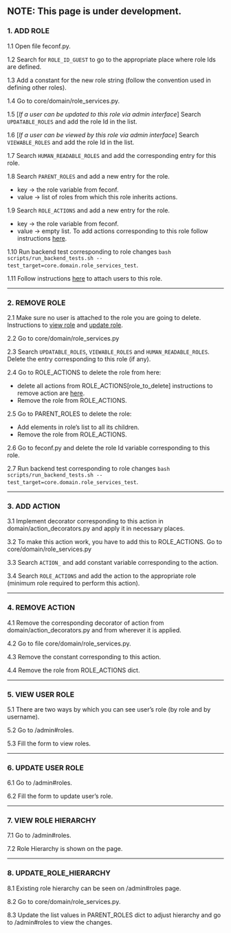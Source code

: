 ## NOTE: This page is under development.

### 1. ADD ROLE
1.1 Open file feconf.py.

1.2 Search for `ROLE_ID_GUEST` to go to the appropriate place where role Ids are defined.

1.3 Add a constant for the new role string (follow the convention used in defining other roles).

1.4 Go to core/domain/role_services.py.

1.5 [_If a user can be updated to this role via admin interface_] Search `UPDATABLE_ROLES` and add the role Id in the list.

1.6 [_If a user can be viewed by this role via admin interface_] Search `VIEWABLE_ROLES` and add the role Id in the list.

1.7 Search `HUMAN_READABLE_ROLES` and add the corresponding entry for this role.

1.8 Search `PARENT_ROLES` and add a new entry for the role.
- key -> the role variable from feconf.
- value -> list of roles from which this role inherits actions.

1.9 Search `ROLE_ACTIONS` and add a new entry for the role.
- key -> the role variable from feconf.
- value -> empty list.
To add actions corresponding to this role follow instructions [here](#add_action).

1.10 Run backend test corresponding to role changes `bash scripts/run_backend_tests.sh --test_target=core.domain.role_services_test`.

1.11 Follow instructions [here](#update_user_role) to attach users to this role.


***

### 2. REMOVE ROLE
2.1 Make sure no user is attached to the role you are going to delete. Instructions to [view role](#view_user_role) and [update role](#update_user_role).

2.2 Go to core/domain/role_services.py

2.3 Search `UPDATABLE_ROLES`, `VIEWABLE_ROLES` and `HUMAN_READABLE_ROLES`. Delete the entry corresponding to this role (if any).

2.4 Go to ROLE_ACTIONS to delete the role from here:
- delete all actions from ROLE_ACTIONS[role_to_delete] instructions to remove action are [here](#remove_action).
- Remove the role from ROLE_ACTIONS.

2.5 Go to PARENT_ROLES to delete the role:
- Add elements in role’s list to all its children.
- Remove the role from ROLE_ACTIONS.

2.6 Go to feconf.py and delete the role Id variable corresponding to this role.

2.7 Run backend test corresponding to role changes `bash scripts/run_backend_tests.sh --test_target=core.domain.role_services_test`.

***

### 3. <a name="add_action"></a> ADD ACTION
3.1 Implement decorator corresponding to this action in domain/action_decorators.py and apply it in necessary places.

3.2 To make this action work, you have to add this to ROLE_ACTIONS. Go to core/domain/role_services.py

3.3 Search `ACTION_` and add constant variable corresponding to the action.

3.4 Search `ROLE_ACTIONS` and add the action to the appropriate role (minimum role required to perform this action).

***

### 4. <a name="remove_action"></a> REMOVE ACTION
4.1 Remove the corresponding decorator of action from domain/action_decorators.py and from wherever it is applied.

4.2 Go to file core/domain/role_services.py.

4.3 Remove the constant corresponding to this action.

4.4 Remove the role from ROLE_ACTIONS dict.

***

### 5. <a name="view_user_role"></a> VIEW USER ROLE
5.1 There are two ways by which you can see user’s role (by role and by username).

5.2 Go to /admin#roles.

5.3 Fill the form to view roles.

***

### 6. <a name="update_user_role"></a> UPDATE USER ROLE
6.1 Go to /admin#roles.

6.2 Fill the form to update user’s role.

***

### 7. VIEW ROLE HIERARCHY
7.1 Go to /admin#roles.

7.2 Role Hierarchy is shown on the page.

***

### 8. UPDATE_ROLE_HIERARCHY
8.1 Existing role hierarchy can be seen on /admin#roles page.

8.2 Go to core/domain/role_services.py.

8.3 Update the list values in PARENT_ROLES dict to adjust hierarchy and go to /admin#roles to view the changes.
